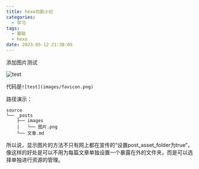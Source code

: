 ```yaml
---
title: hexo功能小记
categories:
  - 学习
tags:
  - 基础
  - hexo
date: 2023-05-12 21:38:05
---
```


添加图片测试

![test](../../images/favicon.png)

代码是`![test](images/favicon.png)`

路径演示：
```
source
└── _posts
    ├── images
    │   └── 图片.png
    └── 文章.md

```

所以说，显示图片的方法不只有网上都在宣传的“设置post_asset_folder为true”，像这样的好处是可以不用为每篇文章单独设置一个暴露在外的文件夹，而是可以选择单独进行资源的管理。